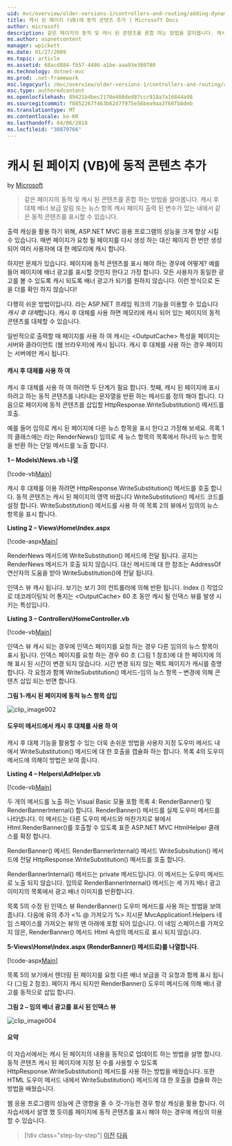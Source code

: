 ```yaml
---
uid: mvc/overview/older-versions-1/controllers-and-routing/adding-dynamic-content-to-a-cached-page-vb
title: 캐시 된 페이지 (VB)에 동적 콘텐츠 추가 | Microsoft Docs
author: microsoft
description: 같은 페이지의 동적 및 캐시 된 콘텐츠를 혼합 하는 방법을 알아봅니다. 캐시 후 대체 배너 광고 o 같은 동적 콘텐츠를 표시할 수 있습니다...
ms.author: aspnetcontent
manager: wpickett
ms.date: 01/27/2009
ms.topic: article
ms.assetid: 68acd884-fb57-4486-a1be-aaa93e380780
ms.technology: dotnet-mvc
ms.prod: .net-framework
msc.legacyurl: /mvc/overview/older-versions-1/controllers-and-routing/adding-dynamic-content-to-a-cached-page-vb
msc.type: authoredcontent
ms.openlocfilehash: 89421b4bec2170e408ded87ccc918a7a16844a98
ms.sourcegitcommit: f8852267f463b62d7f975e56bea9aa3f68fbbdeb
ms.translationtype: MT
ms.contentlocale: ko-KR
ms.lasthandoff: 04/06/2018
ms.locfileid: "30879766"
---
```

<a name="adding-dynamic-content-to-a-cached-page-vb"></a>캐시 된 페이지 (VB)에 동적 콘텐츠 추가
====================
by [Microsoft](https://github.com/microsoft)

> 같은 페이지의 동적 및 캐시 된 콘텐츠를 혼합 하는 방법을 알아봅니다. 캐시 후 대체 배너 보급 알림 또는 뉴스 항목 캐시 페이지 출력 된 변수가 있는 내에서 같은 동적 콘텐츠를 표시할 수 있습니다.


출력 캐싱을 활용 하기 위해, ASP.NET MVC 응용 프로그램의 성능을 크게 향상 시킬 수 있습니다. 매번 페이지가 요청 될 페이지를 다시 생성 하는 대신 페이지 한 번만 생성 되어 여러 사용자에 대 한 메모리에 캐시 합니다.

하지만 문제가 있습니다. 페이지에 동적 콘텐츠를 표시 해야 하는 경우에 어떻게? 예를 들어 페이지에 배너 광고를 표시할 것인지 한다고 가정 합니다. 모든 사용자가 동일한 광고를 볼 수 있도록 캐시 되도록 배너 광고가 되기를 원하지 않습니다. 이런 방식으로 돈을 더를 확인 하지 않습니다!

다행히 쉬운 방법이입니다. 라는 ASP.NET 프레임 워크의 기능을 이용할 수 있습니다 *캐시 후 대체*합니다. 캐시 후 대체를 사용 하면 메모리에 캐시 되어 있는 페이지의 동적 콘텐츠를 대체할 수 있습니다.


일반적으로 출력할 때 페이지를 사용 하 여 캐시는 &lt;OutputCache&gt; 특성을 페이지는 서버와 클라이언트 (웹 브라우저)에 캐시 됩니다. 캐시 후 대체를 사용 하는 경우 페이지는 서버에만 캐시 됩니다.


#### <a name="using-post-cache-substitution"></a>캐시 후 대체를 사용 하 여

캐시 후 대체를 사용 하 여 하려면 두 단계가 필요 합니다. 첫째, 캐시 된 페이지에 표시 하려고 하는 동적 콘텐츠를 나타내는 문자열을 반환 하는 메서드를 정의 해야 합니다. 다음으로 페이지에 동적 콘텐츠를 삽입할 HttpResponse.WriteSubstitution() 메서드를 호출.

예를 들어 임의로 캐시 된 페이지에 다른 뉴스 항목을 표시 한다고 가정해 보세요. 목록 1의 클래스에는 라는 RenderNews() 임의로 세 뉴스 항목의 목록에서 하나의 뉴스 항목을 반환 하는 단일 메서드를 노출 합니다.

**1 – Models\News.vb 나열**

[!code-vb[Main](adding-dynamic-content-to-a-cached-page-vb/samples/sample1.vb)]

캐시 후 대체를 이용 하려면 HttpResponse.WriteSubstitution() 메서드를 호출 합니다. 동적 콘텐츠는 캐시 된 페이지의 영역 바꿉니다 WriteSubstitution() 메서드 코드를 설정 합니다. WriteSubstitution() 메서드를 사용 하 여 목록 2의 뷰에서 임의의 뉴스 항목을 표시 합니다.

**Listing 2 – Views\Home\Index.aspx**

[!code-aspx[Main](adding-dynamic-content-to-a-cached-page-vb/samples/sample2.aspx)]

RenderNews 메서드에 WriteSubstitution() 메서드에 전달 됩니다. 공지는 RenderNews 메서드가 호출 되지 않습니다. 대신 메서드에 대 한 참조는 AddressOf 연산자의 도움을 받아 WriteSubstitution()에 전달 됩니다.

인덱스 뷰 캐시 됩니다. 보기는 보기 3의 컨트롤러에 의해 반환 됩니다. Index () 작업으로 데코레이팅되 어 통지는 &lt;OutputCache&gt; 60 초 동안 캐시 될 인덱스 뷰를 발생 시키는 특성입니다.

**Listing 3 – Controllers\HomeController.vb**

[!code-vb[Main](adding-dynamic-content-to-a-cached-page-vb/samples/sample3.vb)]

인덱스 뷰 캐시 되는 경우에 인덱스 페이지를 요청 하는 경우 다른 임의의 뉴스 항목이 표시 됩니다. 인덱스 페이지를 요청 하는 경우 60 초 (그림 1 참조)에 대 한 페이지에 의해 표시 된 시간이 변경 되지 않습니다. 시간 변경 되지 않는 팩트 페이지가 캐시를 증명 합니다. 각 요청과 함께 WriteSubstitution() 메서드-임의 뉴스 항목 – 변경에 의해 콘텐츠 삽입 되는 반면 합니다.

**그림 1-캐시 된 페이지에 동적 뉴스 항목 삽입**

![clip_image002](adding-dynamic-content-to-a-cached-page-vb/_static/image1.jpg)

#### <a name="using-post-cache-substitution-in-helper-methods"></a>도우미 메서드에서 캐시 후 대체를 사용 하 여

캐시 후 대체 기능을 활용할 수 있는 더욱 손쉬운 방법을 사용자 지정 도우미 메서드 내에서 WriteSubstitution() 메서드에 대 한 호출을 캡슐화 하는 합니다. 목록 4의 도우미 메서드에 의해이 방법은 보여 줍니다.

**Listing 4 – Helpers\AdHelper.vb**

[!code-vb[Main](adding-dynamic-content-to-a-cached-page-vb/samples/sample4.vb)]

두 개의 메서드를 노출 하는 Visual Basic 모듈 포함 목록 4: RenderBanner() 및 RenderBannerInternal() 합니다. RenderBanner() 메서드를 실제 도우미 메서드를 나타냅니다. 이 메서드는 다른 도우미 메서드와 마찬가지로 뷰에서 Html.RenderBanner()를 호출할 수 있도록 표준 ASP.NET MVC HtmlHelper 클래스를 확장 합니다.

RenderBanner() 메서드 RenderBannerInternal() 메서드 WriteSubsitution() 메서드에 전달 HttpResponse.WriteSubstitution() 메서드를 호출 합니다.

RenderBannerInternal() 메서드는 private 메서드입니다. 이 메서드는 도우미 메서드로 노출 되지 않습니다. 임의로 RenderBannerInternal() 메서드는 세 가지 배너 광고 이미지의 목록에서 광고 배너 이미지를 반환합니다.

목록 5의 수정 된 인덱스 뷰 RenderBanner() 도우미 메서드를 사용 하는 방법을 보여 줍니다. 다음에 유의 추가 &lt;% @ 가져오기 %&gt; 지시문 MvcApplication1.Helpers 네임 스페이스를 가져오는 뷰의 맨 아래에 포함 되어 있습니다. 이 네임 스페이스를 가져오지 않은, RenderBanner() 메서드 Html 속성의 메서드로 표시 되지 않습니다.

**5-Views\Home\Index.aspx (RenderBanner() 메서드로)를 나열합니다.**

[!code-aspx[Main](adding-dynamic-content-to-a-cached-page-vb/samples/sample5.aspx)]

목록 5의 보기에서 렌더링 된 페이지를 요청 다른 배너 보급을 각 요청과 함께 표시 됩니다 (그림 2 참조). 페이지 캐시 되지만 RenderBanner() 도우미 메서드에 의해 배너 광고를 동적으로 삽입 합니다.

**그림 2 – 임의 배너 광고를 표시 된 인덱스 뷰**

![clip_image004](adding-dynamic-content-to-a-cached-page-vb/_static/image2.jpg)

#### <a name="summary"></a>요약

이 자습서에서는 캐시 된 페이지의 내용을 동적으로 업데이트 하는 방법을 설명 합니다. 동적 콘텐츠 캐시 된 페이지에 지정 된 수를 사용할 수 있도록 HttpResponse.WriteSubstitution() 메서드를 사용 하는 방법을 배웠습니다. 또한 HTML 도우미 메서드 내에서 WriteSubstitution() 메서드에 대 한 호출을 캡슐화 하는 방법을 배웠습니다.

웹 응용 프로그램의 성능에 큰 영향을 줄 수 것-가능한 경우 항상 캐싱을 활용 합니다. 이 자습서에서 설명 했 듯이를 페이지에 동적 콘텐츠를 표시 해야 하는 경우에 캐싱의 이용할 수 있습니다.

> [!div class="step-by-step"]
> [이전](improving-performance-with-output-caching-vb.md)
> [다음](creating-a-controller-vb.md)
